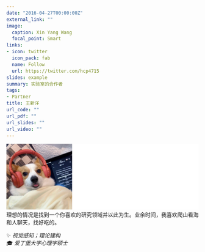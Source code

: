 ```yaml
---
date: "2016-04-27T00:00:00Z"
external_link: ""
image:
  caption: Xin Yang Wang
  focal_point: Smart
links:
- icon: twitter
  icon_pack: fab
  name: Follow
  url: https://twitter.com/hcp4715
slides: example
summary: 实验室的合作者
tags:
- Partner
title: 王新洋
url_code: ""
url_pdf: ""
url_slides: ""
url_video: ""
---
```

![](images/wxy1.png)
理想的情况是找到一个你喜欢的研究领域并以此为生。业余时间，我喜欢爬山看海和人聊天，找好吃的。

✨ _视觉感知；理论建构_  
🎓 _爱丁堡大学心理学硕士_  